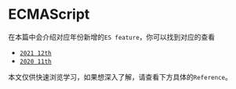 # ECMAScript

在本篇中会介绍对应年份新增的`ES feature`，你可以找到对应的查看

- [`2021 12th`](./2021/README.md)
- [`2020 11th`](./2020/README.md)

本文仅供快速浏览学习，如果想深入了解，请查看下方具体的`Reference`。
